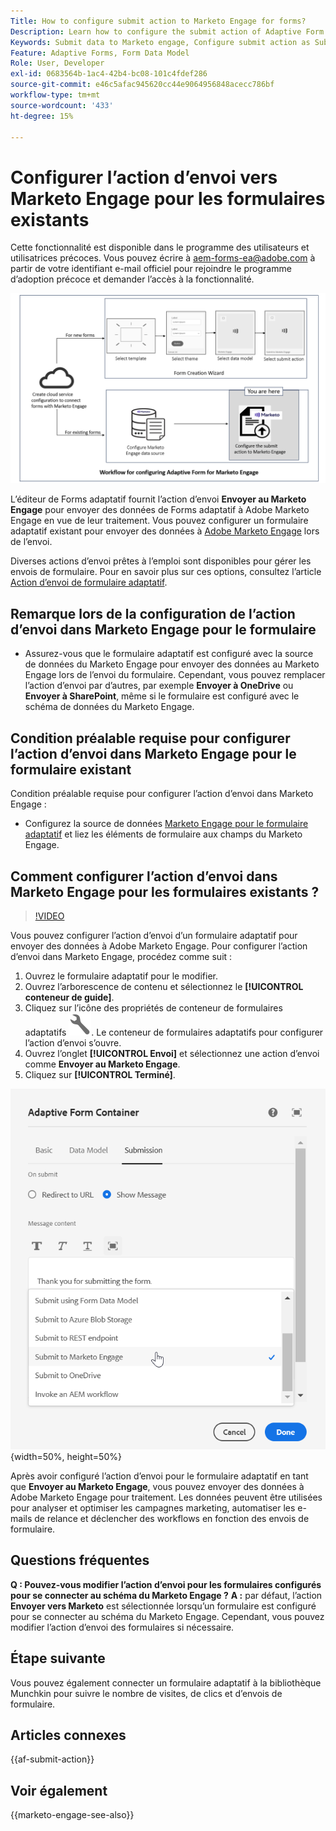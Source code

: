 ```yaml
---
Title: How to configure submit action to Marketo Engage for forms?
Description: Learn how to configure the submit action of Adaptive Form to send data to Marketo Engage.
Keywords: Submit data to Marketo engage, Configure submit action as Submit to Marketo Engage
Feature: Adaptive Forms, Form Data Model
Role: User, Developer
exl-id: 0683564b-1ac4-42b4-bc08-101c4fdef286
source-git-commit: e46c5afac945620cc44e9064956848acecc786bf
workflow-type: tm+mt
source-wordcount: '433'
ht-degree: 15%

---
```


# Configurer l’action d’envoi vers Marketo Engage pour les formulaires existants

<span class="preview"> Cette fonctionnalité est disponible dans le programme des utilisateurs et utilisatrices précoces. Vous pouvez écrire à aem-forms-ea@adobe.com à partir de votre identifiant e-mail officiel pour rejoindre le programme d’adoption précoce et demander l’accès à la fonctionnalité. </span>

![Workflow](/help/forms/assets/workflow-marketo-3.png)

L’éditeur de Forms adaptatif fournit l’action d’envoi **Envoyer au Marketo Engage** pour envoyer des données de Forms adaptatif à Adobe Marketo Engage en vue de leur traitement. Vous pouvez configurer un formulaire adaptatif existant pour envoyer des données à [Adobe Marketo Engage](https://experienceleague.adobe.com/en/docs/marketo/using/home) lors de l’envoi.

Diverses actions d’envoi prêtes à l’emploi sont disponibles pour gérer les envois de formulaire. Pour en savoir plus sur ces options, consultez l’article [Action d’envoi de formulaire adaptatif](/help/forms/configure-submit-actions-core-components.md).

## Remarque lors de la configuration de l’action d’envoi dans Marketo Engage pour le formulaire

* Assurez-vous que le formulaire adaptatif est configuré avec la source de données du Marketo Engage pour envoyer des données au Marketo Engage lors de l’envoi du formulaire. Cependant, vous pouvez remplacer l’action d’envoi par d’autres, par exemple **Envoyer à OneDrive** ou **Envoyer à SharePoint**, même si le formulaire est configuré avec le schéma de données du Marketo Engage.

## Condition préalable requise pour configurer l’action d’envoi dans Marketo Engage pour le formulaire existant

Condition préalable requise pour configurer l’action d’envoi dans Marketo Engage :

* Configurez la source de données [Marketo Engage pour le formulaire adaptatif](/help/forms/use-marketo-engage-data-source-in-form.md) et liez les éléments de formulaire aux champs du Marketo Engage.

## Comment configurer l’action d’envoi dans Marketo Engage pour les formulaires existants ?

>[!VIDEO](https://video.tv.adobe.com/v/3442866/submit-action-marketo-engage-marketo-aem-aem-forms-engage)

Vous pouvez configurer l’action d’envoi d’un formulaire adaptatif pour envoyer des données à Adobe Marketo Engage. Pour configurer l’action d’envoi dans Marketo Engage, procédez comme suit :

1. Ouvrez le formulaire adaptatif pour le modifier.
2. Ouvrez l’arborescence de contenu et sélectionnez le **[!UICONTROL conteneur de guide]**.
3. Cliquez sur l’icône des propriétés de conteneur de formulaires adaptatifs ![propriétés de conteneur de formulaires adaptatifs](/help/forms/assets/configure-icon.svg). Le conteneur de formulaires adaptatifs pour configurer l’action d’envoi s’ouvre.
4. Ouvrez l’onglet **[!UICONTROL Envoi]** et sélectionnez une action d’envoi comme **Envoyer au Marketo Engage**.
5. Cliquez sur **[!UICONTROL Terminé]**.

![Action d’envoi Marketo](/help/forms/assets/marketo-engage-submit-action.png){width=50%, height=50%}


Après avoir configuré l’action d’envoi pour le formulaire adaptatif en tant que **Envoyer au Marketo Engage**, vous pouvez envoyer des données à Adobe Marketo Engage pour traitement. Les données peuvent être utilisées pour analyser et optimiser les campagnes marketing, automatiser les e-mails de relance et déclencher des workflows en fonction des envois de formulaire.

## Questions fréquentes

**Q : Pouvez-vous modifier l’action d’envoi pour les formulaires configurés pour se connecter au schéma du Marketo Engage ?**
**A :** par défaut, l’action **Envoyer vers Marketo** est sélectionnée lorsqu’un formulaire est configuré pour se connecter au schéma du Marketo Engage. Cependant, vous pouvez modifier l’action d’envoi des formulaires si nécessaire.

## Étape suivante

Vous pouvez également connecter un formulaire adaptatif à la bibliothèque Munchkin [](https://experienceleague.adobe.com/en/docs/marketo/using/product-docs/administration/setup/munchkin) pour suivre le nombre de visites, de clics et d’envois de formulaire.

## Articles connexes

{{af-submit-action}}

## Voir également

{{marketo-engage-see-also}}
